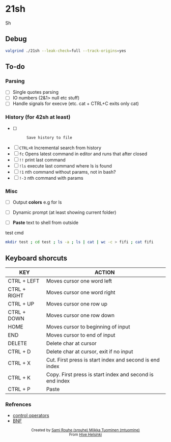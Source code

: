 # 21sh

Sh

## Debug
```sh
valgrind ./21sh --leak-check=full --track-origins=yes
```

## To-do

### Parsing
- [ ] Single quotes parsing
- [ ] IO numbers (2&1> null etc stuff)
- [ ] Handle signals for execve (etc. cat + CTRL+C exits only cat)

### History (for 42sh at least)
- [ ]			Save history to file
- [ ] `CTRL+R`	Incremental search from history
- [ ] `fc`		Opens latest command in editor and runs that after closed
- [ ] `!!`		print last command
- [ ] `!ls`		execute last command where ls is found
- [ ] `!1`		nth command without params, not in bash?
- [ ] `!-3`		nth command with params

### Misc
- [ ] Output **colors** e.g for ls
- [ ] Dynamic prompt (at least showing current folder)
- [ ] **Paste** text to shell from outside


test cmd
```sh
mkdir test ; cd test ; ls -a ; ls | cat | wc -c > fifi ; cat fifi
```

## Keyboard shorcuts
| KEY | ACTION |
|---------|---------|
| CTRL + LEFT | Moves cursor one word left |
| CTRL + RIGHT | Moves cursor one word right |
| CTRL + UP | Moves cursor one row up |
| CTRL + DOWN | Moves cursor one row down |
| HOME | Moves cursor to beginning of input |
| END | Moves cursor to end of input |
| DELETE | Delete char at cursor |
| CTRL + D | Delete char at cursor, exit if no input |
| CTRL + X | Cut. First press is start index and second is end index |
| CTRL + K | Copy. First press is start index and second is end index |
| CTRL + P | Paste |

### Refrences
- [control operators](https://unix.stackexchange.com/questions/159513/what-are-the-shells-control-and-redirection-operators)
- [BNF](https://en.wikipedia.org/wiki/Backus%E2%80%93Naur_form)

<div align='center'>
    <sub>Created by <a href='https://github.com/rouhija'>Sami Rouhe (srouhe) <a href='https://github.com/tuommii'>Miikka Tuominen (mtuomine)</a></sub>
</div>
<div align='center'>
    <sub>From <a href='https://www.hive.fi/en/'>Hive Helsinki</a></sub>
</div>
